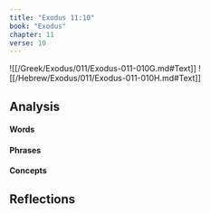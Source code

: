 ```yaml
---
title: "Exodus 11:10"
book: "Exodus"
chapter: 11
verse: 10
---
```

![[/Greek/Exodus/011/Exodus-011-010G.md#Text]]
![[/Hebrew/Exodus/011/Exodus-011-010H.md#Text]]

## Analysis

#### Words

#### Phrases

#### Concepts

## Reflections

